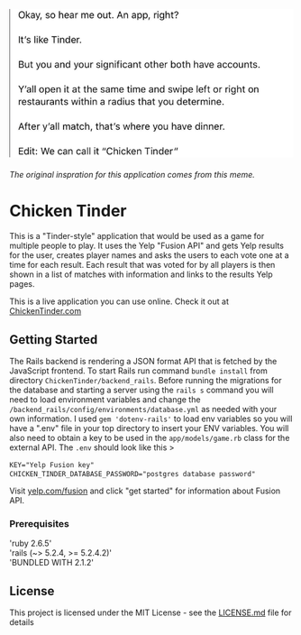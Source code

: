 ![Chickedn Tinder Meme](/frontend/assets/chickentindermeme.png)

###### The original inspration for this application comes from this meme.

# Chicken Tinder

This is a "Tinder-style" application that would be used as a game for multiple people to play. It uses the Yelp "Fusion API" and gets Yelp results for the user, creates player names and asks the users to each vote one at a time for each result. Each result that was voted for by all players is then shown in a list of matches with information and links to the results Yelp pages.

This is a live application you can use online. Check it out at [ChickenTinder.com](http://immense-scrubland-35263.herokuapp.com/)

## Getting Started

The Rails backend is rendering a JSON format API that is fetched by the JavaScript frontend. To start Rails run command `bundle install` from directory `ChickenTinder/backend_rails`. Before running the migrations for the database and starting a server using the `rails s` command you will need to load environment variables and change the `/backend_rails/config/environments/database.yml` as needed with your own information. I used `gem 'dotenv-rails'` to load env variables so you will have a ".env" file in your top directory to insert your ENV variables. You will also need to obtain a key to be used in the `app/models/game.rb` class for the external API. The `.env` should look like this >

```
KEY="Yelp Fusion key"
CHICKEN_TINDER_DATABASE_PASSWORD="postgres database password"
```

Visit [yelp.com/fusion](https://www.yelp.com/fusion) and click "get started" for information about Fusion API.

### Prerequisites

'ruby 2.6.5' <br>
'rails (~> 5.2.4, >= 5.2.4.2)'<br>
'BUNDLED WITH 2.1.2'<br>

## License

This project is licensed under the MIT License - see the [LICENSE.md](LICENSE.md) file for details
